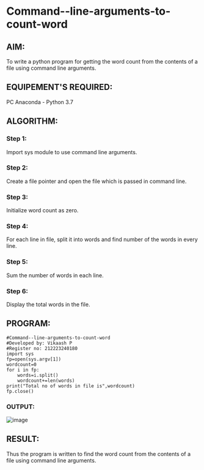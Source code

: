 # Command--line-arguments-to-count-word
## AIM:
To write a python program for getting the word count from the contents of a file using command line arguments.
## EQUIPEMENT'S REQUIRED: 
PC
Anaconda - Python 3.7
## ALGORITHM: 
### Step 1:
Import sys module to use command line arguments.

### Step 2: 
 Create a file pointer and open the file which is passed in command line.
 
### Step 3: 
Initialize word count as zero.

### Step 4:  
For each line in file, split it into words and find number of the words in every line.

### Step 5: 
Sum the number of words in each line.

### Step 6:
Display the total words in the file.

## PROGRAM:
```
#Command--line-arguments-to-count-word
#Developed by: Vikaash P
#Register no: 212223240180
import sys
fp=open(sys.argv[1])
wordcount=0
for i in fp:
    words=i.split()
    wordcount+=len(words)
print("Total no of words in file is",wordcount)
fp.close()
```

### OUTPUT:
![image](https://github.com/Vikaash16/Command--line-arguments-to-count-word/assets/139218414/933bf525-f787-427f-aa85-5cc974396881)




## RESULT:
Thus the program is written to find the word count from the contents of a file using command line arguments.
